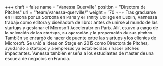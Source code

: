 +++
draft		= false
name		= "Vanessa Querville"
position 	= "Directora de Pitches"
url			= "/team/vanessa-querville/"
weight		= 170
+++
Tras graduarse en Historia por La Sorbona en Paris y el Trinity College en Dublín, Vannessa trabajó como editora y diseñadora de libros antes de unirse al mundo de las startups y gestonar el Microsoft Accelerator en París. Allí, estuvo a cargo de la selección de las startups, su operación y la preparación de sus pitches. También se encargó de hacer de puente entre las startups y los clientes de Microsoft. Se unió a Ideas on Stage en 2015 como Directora de Pitches, ayudando a startups y a empresas ya establecidas a hacer pitches impactantes. Vanessa también enseña a los estudiantes de master de una escuela de negocios en Francia.
